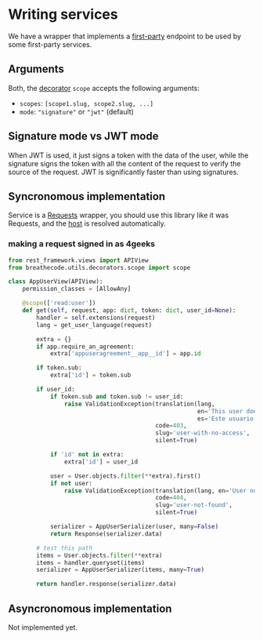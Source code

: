 # Writing services

We have a wrapper that implements a [first-party](../introduction.md) endpoint to be used by some first-party services.

## Arguments

Both, the [decorator](https://en.wikipedia.org/wiki/Python_syntax_and_semantics#Decorators) `scope` accepts the following arguments:

- `scopes`: `[scope1.slug, scope2.slug, ...]`
- `mode`: `"signature"` or `"jwt"` (default)

## Signature mode vs JWT mode

When JWT is used, it just signs a token with the data of the user, while the signature signs the token with all the content of the request to verify the source of the request. JWT is significantly faster than using signatures.

## Syncronomous implementation

Service is a [Requests](../../../requests.md) wrapper, you should use this library like it was Requests, and the [host](https://en.wikipedia.org/wiki/Hostname) is resolved automatically.

### making a request signed in as 4geeks

```py
from rest_framework.views import APIView
from breathecode.utils.decorators.scope import scope

class AppUserView(APIView):
    permission_classes = [AllowAny]

    @scope(['read:user'])
    def get(self, request, app: dict, token: dict, user_id=None):
        handler = self.extensions(request)
        lang = get_user_language(request)

        extra = {}
        if app.require_an_agreement:
            extra['appuseragreement__app__id'] = app.id

        if token.sub:
            extra['id'] = token.sub

        if user_id:
            if token.sub and token.sub != user_id:
                raise ValidationException(translation(lang,
                                                      en='This user does not have access to this resource',
                                                      es='Este usuario no tiene acceso a este recurso'),
                                          code=403,
                                          slug='user-with-no-access',
                                          silent=True)

            if 'id' not in extra:
                extra['id'] = user_id

            user = User.objects.filter(**extra).first()
            if not user:
                raise ValidationException(translation(lang, en='User not found', es='Usuario no encontrado'),
                                          code=404,
                                          slug='user-not-found',
                                          silent=True)

            serializer = AppUserSerializer(user, many=False)
            return Response(serializer.data)

        # test this path
        items = User.objects.filter(**extra)
        items = handler.queryset(items)
        serializer = AppUserSerializer(items, many=True)

        return handler.response(serializer.data)
```

## Asyncronomous implementation

Not implemented yet.
